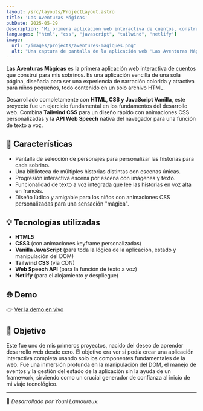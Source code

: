 ```yaml
---
layout: /src/layouts/ProjectLayout.astro
title: 'Las Aventuras Mágicas'
pubDate: 2025-05-29
description: 'Mi primera aplicación web interactiva de cuentos, construida desde cero para mis sobrinos usando HTML, CSS y JavaScript Vanilla.'
languages: ["html", "css", "javascript", "tailwind", "netlify"]
image:
  url: "/images/projects/aventures-magiques.png"
  alt: "Una captura de pantalla de la aplicación web 'Las Aventuras Mágicas'."
--- 
```


**Las Aventuras Mágicas** es la primera aplicación web interactiva de cuentos que construí para mis sobrinos. Es una aplicación sencilla de una sola página, diseñada para ser una experiencia de narración colorida y atractiva para niños pequeños, todo contenido en un solo archivo HTML.

Desarrollado completamente con **HTML, CSS y JavaScript Vanilla**, este proyecto fue un ejercicio fundamental en los fundamentos del desarrollo web. Combina **Tailwind CSS** para un diseño rápido con animaciones CSS personalizadas y la **API Web Speech** nativa del navegador para una función de texto a voz.

## 🧩 Características

- Pantalla de selección de personajes para personalizar las historias para cada sobrino.
- Una biblioteca de múltiples historias distintas con escenas únicas.
- Progresión interactiva escena por escena con imágenes y texto.
- Funcionalidad de texto a voz integrada que lee las historias en voz alta en francés.
- Diseño lúdico y amigable para los niños con animaciones CSS personalizadas para una sensación "mágica".

## 💡 Tecnologías utilizadas

- **HTML5**
- **CSS3** (con animaciones keyframe personalizadas)
- **Vanilla JavaScript** (para toda la lógica de la aplicación, estado y manipulación del DOM)
- **Tailwind CSS** (vía CDN)
- **Web Speech API** (para la función de texto a voz)
- **Netlify** (para el alojamiento y despliegue)


## 🌐 Demo

👉 [Ver la demo en vivo](https://histoiresdenfants.netlify.app/) 

## 🎯 Objetivo

Este fue uno de mis primeros proyectos, nacido del deseo de aprender desarrollo web desde cero. El objetivo era ver si podía crear una aplicación interactiva completa usando solo los componentes fundamentales de la web. Fue una inmersión profunda en la manipulación del DOM, el manejo de eventos y la gestión del estado de la aplicación sin la ayuda de un framework, sirviendo como un crucial generador de confianza al inicio de mi viaje tecnológico.

---
🚀 *Desarrollado por Youri Lamoureux.*